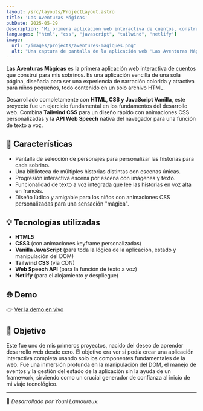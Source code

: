 ```yaml
---
layout: /src/layouts/ProjectLayout.astro
title: 'Las Aventuras Mágicas'
pubDate: 2025-05-29
description: 'Mi primera aplicación web interactiva de cuentos, construida desde cero para mis sobrinos usando HTML, CSS y JavaScript Vanilla.'
languages: ["html", "css", "javascript", "tailwind", "netlify"]
image:
  url: "/images/projects/aventures-magiques.png"
  alt: "Una captura de pantalla de la aplicación web 'Las Aventuras Mágicas'."
--- 
```


**Las Aventuras Mágicas** es la primera aplicación web interactiva de cuentos que construí para mis sobrinos. Es una aplicación sencilla de una sola página, diseñada para ser una experiencia de narración colorida y atractiva para niños pequeños, todo contenido en un solo archivo HTML.

Desarrollado completamente con **HTML, CSS y JavaScript Vanilla**, este proyecto fue un ejercicio fundamental en los fundamentos del desarrollo web. Combina **Tailwind CSS** para un diseño rápido con animaciones CSS personalizadas y la **API Web Speech** nativa del navegador para una función de texto a voz.

## 🧩 Características

- Pantalla de selección de personajes para personalizar las historias para cada sobrino.
- Una biblioteca de múltiples historias distintas con escenas únicas.
- Progresión interactiva escena por escena con imágenes y texto.
- Funcionalidad de texto a voz integrada que lee las historias en voz alta en francés.
- Diseño lúdico y amigable para los niños con animaciones CSS personalizadas para una sensación "mágica".

## 💡 Tecnologías utilizadas

- **HTML5**
- **CSS3** (con animaciones keyframe personalizadas)
- **Vanilla JavaScript** (para toda la lógica de la aplicación, estado y manipulación del DOM)
- **Tailwind CSS** (vía CDN)
- **Web Speech API** (para la función de texto a voz)
- **Netlify** (para el alojamiento y despliegue)


## 🌐 Demo

👉 [Ver la demo en vivo](https://histoiresdenfants.netlify.app/) 

## 🎯 Objetivo

Este fue uno de mis primeros proyectos, nacido del deseo de aprender desarrollo web desde cero. El objetivo era ver si podía crear una aplicación interactiva completa usando solo los componentes fundamentales de la web. Fue una inmersión profunda en la manipulación del DOM, el manejo de eventos y la gestión del estado de la aplicación sin la ayuda de un framework, sirviendo como un crucial generador de confianza al inicio de mi viaje tecnológico.

---
🚀 *Desarrollado por Youri Lamoureux.*